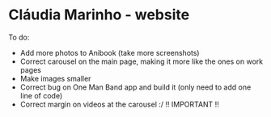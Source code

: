 # Cláudia Marinho - website

To do:
* Add more photos to Anibook (take more screenshots)
* Correct carousel on the main page, making it more like the ones on work pages
* Make images smaller
* Correct bug on One Man Band app and build it (only need to add one line of code)
* Correct margin on videos at the carousel :/ !! IMPORTANT !!
